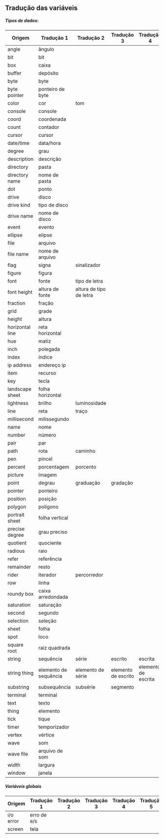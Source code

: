 ## Tradução das variáveis

##### Tipos de dados:
|Origem|Tradução 1|Tradução 2|Tradução 3|Tradução 4|Tradução 5|
|------|----------|----------|----------|----------|----------|
|angle|ângulo|||||
|bit|bit|||||
|box|caixa|||||
|buffer|depósito|||||
|byte|byte|||||
|byte pointer|ponteiro de byte|||||
|color|cor|tom|||||
|console|console|||||
|coord|coordenada|||||
|count|contador|||||
|cursor|cursor|||||
|date/time|data/hora|||||
|degree|grau|||||
|description|descrição|||||
|directory|pasta|||||
|directory name|nome de pasta|||||
|dot|ponto|||||
|drive|disco|||||
|drive kind|tipo de disco|||||
|drive name|nome de disco|||||
|event|evento|||||
|ellipse|elipse|||||
|file|arquivo|||||
|file name|nome de arquivo|||||
|flag|signa|sinalizador||||
|figure|figura|||||
|font|fonte|tipo de letra||||
|font height|altura de fonte|altura de tipo de letra||||
|fraction|fração|||||
|grid|grade|||||
|height|altura|||||
|horizontal line|reta horizontal|||||
|hue|matiz|||||
|inch|polegada|||||
|index|índice|||||
|ip address|endereço ip|||||
|item|recurso|||||
|key|tecla|||||
|landscape sheet|folha horizontal|||||
|lightness|brilho|luminosidade||||
|line|reta|traço||||
|millisecond|milissegundo|||||
|name|nome|||||
|number|número|||||
|pair|par|||||
|path|rota|caminho||||
|pen|pincel|||||
|percent|porcentagem|porcento||||
|picture|imagem|||||
|point|degrau|graduação|gradação|||
|pointer|ponteiro|||||
|position|posição|||||
|polygon|polígono|||||
|portrait sheet|folha vertical|||||
|precise degree|grau preciso|||||
|quotient|quociente|||||
|radious|raio|||||
|refer|referência|||||
|remainder|resto|||||
|rider|iterador|percorredor||||
|row|linha|||||
|roundy box|caixa arredondada|||||
|saturation|saturação|||||
|second|segundo|||||
|selection|seleção|||||
|sheet|folha|||||
|spot|loco|||||
|square root|raiz quadrada|||||
|string|sequência|série|escrito|escrita||
|string thing|elemento de sequência|elemento de série|elemento de escrito|elemento de escrita||
|substring|subsequência|subsérie|segmento|||
|terminal|terminal|||||
|text|texto|||||
|thing|elemento|||||
|tick|tique|||||
|timer|temporizador|||||
|vertex|vértice|||||
|wave|som||||||
|wave file|arquivo de som|||||
|width|largura|||||
|window|janela|||||

##### Variáveis globais
|Origem|Tradução 1|Tradução 2|Tradução 3|Tradução 4|Tradução 5|
|------|----------|----------|----------|----------|----------|
|i/o error|erro de e/s|
|screen|tela|||||
